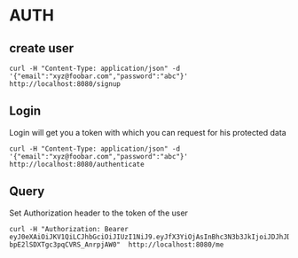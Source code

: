 AUTH
====

create user
-----------
````
curl -H "Content-Type: application/json" -d '{"email":"xyz@foobar.com","password":"abc"}' http://localhost:8080/signup
````
Login
-----
Login will get you a token with which you can request for his protected data
````
curl -H "Content-Type: application/json" -d '{"email":"xyz@foobar.com","password":"abc"}' http://localhost:8080/authenticate
````
Query
-----
Set Authorization header to the token of the user
````
curl -H "Authorization: Bearer eyJ0eXAiOiJKV1QiLCJhbGciOiJIUzI1NiJ9.eyJfX3YiOjAsInBhc3N3b3JkIjoiJDJhJDA4JDgzUThlOFR6aGljR0tnQjRyQzByL3VOSy9DamtHZW1XNURMelh2VVZ5cnZ1Nk12TjZ4azlpIiwiZW1haWwiOiJ4eXoxIiwiX2lkIjoiNTY0N2ZiZGQyNGY5ZjJhZTVjMjRkM2FmIn0.xW1YxzOzbQOBkzC-bpE2lSDXTgc3pqCVRS_AnrpjAW0"  http://localhost:8080/me
````

